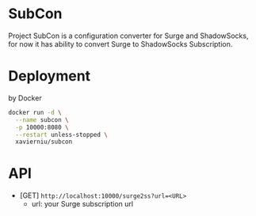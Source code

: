 # SubCon

Project SubCon is a configuration converter for Surge and ShadowSocks, for now it has ability to convert Surge to ShadowSocks Subscription.

# Deployment

by Docker

```bash
docker run -d \
  --name subcon \
  -p 10000:8080 \
  --restart unless-stopped \
  xavierniu/subcon
```

# API

- [GET] `http://localhost:10000/surge2ss?url=<URL>`
    - url: your Surge subscription url